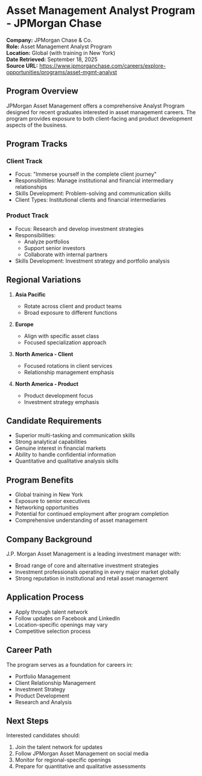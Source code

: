 # Asset Management Analyst Program - JPMorgan Chase

**Company:** JPMorgan Chase & Co.  
**Role:** Asset Management Analyst Program  
**Location:** Global (with training in New York)  
**Date Retrieved:** September 18, 2025  
**Source URL:** https://www.jpmorganchase.com/careers/explore-opportunities/programs/asset-mgmt-analyst  

## Program Overview

JPMorgan Asset Management offers a comprehensive Analyst Program designed for recent graduates interested in asset management careers. The program provides exposure to both client-facing and product development aspects of the business.

## Program Tracks

### Client Track
- Focus: "Immerse yourself in the complete client journey"
- Responsibilities: Manage institutional and financial intermediary relationships
- Skills Development: Problem-solving and communication skills
- Client Types: Institutional clients and financial intermediaries

### Product Track
- Focus: Research and develop investment strategies
- Responsibilities: 
  - Analyze portfolios
  - Support senior investors
  - Collaborate with internal partners
- Skills Development: Investment strategy and portfolio analysis

## Regional Variations

1. **Asia Pacific**
   - Rotate across client and product teams
   - Broad exposure to different functions

2. **Europe**
   - Align with specific asset class
   - Focused specialization approach

3. **North America - Client**
   - Focused rotations in client services
   - Relationship management emphasis

4. **North America - Product**
   - Product development focus
   - Investment strategy emphasis

## Candidate Requirements

- Superior multi-tasking and communication skills
- Strong analytical capabilities
- Genuine interest in financial markets
- Ability to handle confidential information
- Quantitative and qualitative analysis skills

## Program Benefits

- Global training in New York
- Exposure to senior executives
- Networking opportunities
- Potential for continued employment after program completion
- Comprehensive understanding of asset management

## Company Background

J.P. Morgan Asset Management is a leading investment manager with:
- Broad range of core and alternative investment strategies
- Investment professionals operating in every major market globally
- Strong reputation in institutional and retail asset management

## Application Process

- Apply through talent network
- Follow updates on Facebook and LinkedIn
- Location-specific openings may vary
- Competitive selection process

## Career Path

The program serves as a foundation for careers in:
- Portfolio Management
- Client Relationship Management
- Investment Strategy
- Product Development
- Research and Analysis

## Next Steps

Interested candidates should:
1. Join the talent network for updates
2. Follow JPMorgan Asset Management on social media
3. Monitor for regional-specific openings
4. Prepare for quantitative and qualitative assessments